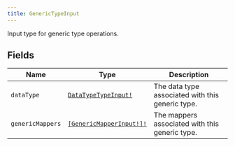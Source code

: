 ```yaml
---
title: GenericTypeInput
---
```


Input type for generic type operations.

## Fields

| Name | Type | Description |
|------|------|-------------|
| `dataType` | [`DataTypeTypeInput!`](../input_object/datatypetypeinput.md) | The data type associated with this generic type. |
| `genericMappers` | [`[GenericMapperInput!]!`](../input_object/genericmapperinput.md) | The mappers associated with this generic type. |
